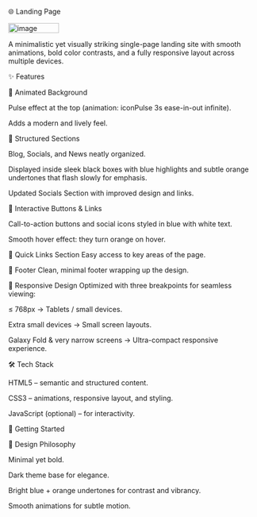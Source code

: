 🌐 Landing Page

<img width="102" height="20" alt="image" src="https://github.com/user-attachments/assets/ef4510f7-bdc4-4312-84c0-2f5adac727a4" />


A minimalistic yet visually striking single-page landing site with smooth animations, bold color contrasts, and a fully responsive layout across multiple devices.

✨ Features

🎨 Animated Background

Pulse effect at the top (animation: iconPulse 3s ease-in-out infinite).

Adds a modern and lively feel.

📰 Structured Sections

Blog, Socials, and News neatly organized.

Displayed inside sleek black boxes with blue highlights and subtle orange undertones that flash slowly for emphasis.

Updated Socials Section with improved design and links.

🔘 Interactive Buttons & Links

Call-to-action buttons and social icons styled in blue with white text.

Smooth hover effect: they turn orange on hover.

🧭 Quick Links Section
Easy access to key areas of the page.

📌 Footer
Clean, minimal footer wrapping up the design.

📱 Responsive Design
Optimized with three breakpoints for seamless viewing:

≤ 768px → Tablets / small devices.

Extra small devices → Small screen layouts.

Galaxy Fold & very narrow screens → Ultra-compact responsive experience.

🛠️ Tech Stack

HTML5 – semantic and structured content.

CSS3 – animations, responsive layout, and styling.

JavaScript (optional) – for interactivity.

🚀 Getting Started


🎯 Design Philosophy

Minimal yet bold.

Dark theme base for elegance.

Bright blue + orange undertones for contrast and vibrancy.

Smooth animations for subtle motion.

